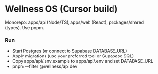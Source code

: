 # Wellness OS (Cursor build)
Monorepo: apps/api (Node/TS), apps/web (React), packages/shared (types).
Use pnpm.

### Run
- Start Postgres (or connect to Supabase DATABASE_URL)
- Apply migrations (use your preferred tool or Supabase SQL)
- Copy apps/api/.env.example to apps/api/.env and set DATABASE_URL
- pnpm --filter @wellness/api dev
